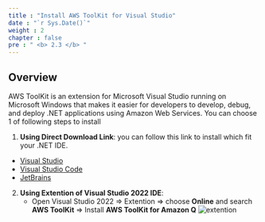 ```yaml
---
title : "Install AWS ToolKit for Visual Studio"
date : "`r Sys.Date()`"
weight : 2
chapter : false
pre : " <b> 2.3 </b> "
---
```


## Overview

AWS ToolKit is an extension for Microsoft Visual Studio running on Microsoft Windows that makes it easier for developers to develop, debug, and deploy .NET applications using Amazon Web Services. You can choose 1 of following steps to install

1. **Using Direct Download Link**: you can follow this link to install which fit your .NET IDE.
- [Visual Studio](https://aws.amazon.com/vi/visualstudiocode/)
- [Visual Studio Code](https://aws.amazon.com/vi/visualstudio/)
- [JetBrains](https://docs.aws.amazon.com/toolkit-for-jetbrains/latest/userguide/setup-toolkit.html)
  

2. **Using Extention of Visual Studio 2022 IDE**: 
   - Open Visual Studio 2022 => Extention => choose **Online** and search **AWS ToolKit** => Install **AWS ToolKit for Amazon Q**
   ![extention](/images/2-prerequisite/2.4-download-aws-toolkit/toolkid-download.jpg?width=60pc)


